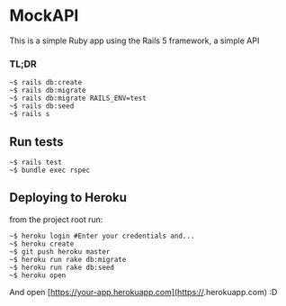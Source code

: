# MockAPI

This is a simple Ruby app using the Rails 5 framework, a simple API   


### TL;DR
```
~$ rails db:create
~$ rails db:migrate
~$ rails db:migrate RAILS_ENV=test
~$ rails db:seed
~$ rails s
```

## Run tests

```
~$ rails test
~$ bundle exec rspec
```

## Deploying to Heroku

from the project root run:

```
~$ heroku login #Enter your credentials and...
~$ heroku create
~$ git push heroku master
~$ heroku run rake db:migrate
~$ heroku run rake db:seed
~$ heroku open
```

And open [https://your-app.herokuapp.com](https://<your-app>.herokuapp.com) :D
